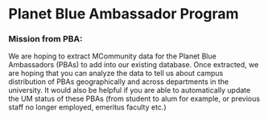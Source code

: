 # Planet Blue Ambassador Program
### Mission from PBA: 
We are hoping to extract MCommunity data for the Planet Blue Ambassadors (PBAs) to add into our existing database. Once extracted, we are hoping that you can analyze the data to tell us about campus distribution of PBAs geographically and across departments in the university. It would also be helpful if you are able to automatically update the UM status of these PBAs (from student to alum for example, or previous staff no longer employed, emeritus faculty etc.)
